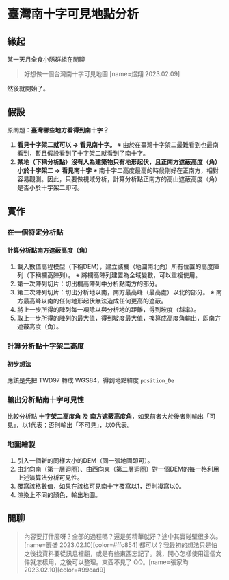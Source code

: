 # 臺灣南十字可見地點分析

<!-- 感覺這裡該放一張南十字的照片 -->

## 緣起

某一天月全食小隊群組在閒聊
> 好想做一個台灣南十字可見地圖
> [name=煜翔 2023.02.09]

然後就開始了。

## 假設

原問題：**臺灣哪些地方看得到南十字？**

1. **看見十字架二就可以 → 看見南十字。**
    ※ 由於在臺灣十字架二最難看到也最南看到，暫且假設看到了十字架二就看到了南十字。
2. **某地（下稱分析點）沒有人為建築物只有地形起伏，且正南方遮蔽高度（角）小於十字架二 → 看見南十字**
    ※ 南十字二高度最高的時候剛好在正南方，相對容易觀測。因此，只要做視域分析，計算分析點正南方的高山遮蔽高度（角）是否小於十字架二即可。

## 實作

### 在一個特定分析點

#### 計算分析點南方遮蔽高度（角）

1. 載入數值高程模型（下稱DEM），建立該欄（地圖南北向）所有位置的高度陣列（下稱欄高陣列）。
    ※ 將欄高陣列建置為全域變數，可以重複使用。
2. 第一次陣列切片：切出欄高陣列中分析點南方的部分。
3. 第二次陣列切片：切出分析地以南，南方最高峰（最高處）以北的部分。
    ※ 南方最高峰以南的任何地形起伏無法造成任何更高的遮蔽。
4. 將上一步所得的陣列每一項除以與分析地的距離，得到坡度（斜率）。
5. 取上一步所得的陣列的最大值，得到坡度最大值，換算成高度角輸出，即南方遮蔽高度（角）。

### 計算分析點十字架二高度

#### 初步想法

應該是先把 TWD97 轉成 WGS84，得到地點緯度 `position_De`

### 輸出分析點南十字可見性

比較分析點 **十字架二高度角** 及 **南方遮蔽高度角**，如果前者大於後者則輸出「可見」，以1代表；否則輸出「不可見」，以0代表。

### 地圖繪製

1. 引入一個新的同樣大小的DEM（同一張地圖即可）。
2. 由北向南（第一層迴圈）、由西向東（第二層迴圈）對一個DEM的每一格利用上述演算法分析可見性。
3. 覆寫該格數值，如果在該格可見南十字覆寫以1，否則複寫以0。
4. 渲染上不同的顏色，輸出地圖。

## 閒聊

> 內容要打什麼呀？全部的過程嗎？還是剪精華就好？途中其實碰壁很多次。
>[name=巖盛 2023.02.10][color=#ffc854]
> 都可以？我最初的想法只是怕之後找資料要從訊息裡翻，或是有些東西忘記了。就，開心怎樣使用這個文件就怎樣用，之後可以整理。東西不見了 QQ。[name=張家昀 2023.02.10][color=#99cad9]

<!-- ## 簡化概念
> credit：邱巖盛

今天先不論南十字，先討論十字架二的可見度，假設十字架二就看到了整個南十字。
![](https://i.imgur.com/ldIQDzD.png)
這個是我們所在的地圖，是一個4×4的網格，每個網格中間的數字是當地的高度。
如果要討論十字架二的可見度，應該只要討論十字架二升到最高點，也就是面向正南方的時候，南方最高的高山遮掉多少視野就行了。
因此演算法大概可以這樣寫
![](https://i.imgur.com/uV8Kux1.png)
如果要探討這個位置的十字架二可見度，往南找山高的最大值，找到是10
![](https://i.imgur.com/0xvmEXH.png)
看那個角度有沒有比十字架二的最大高度小
每一個緯度的十字架二的最大高度應該很好算 -->
